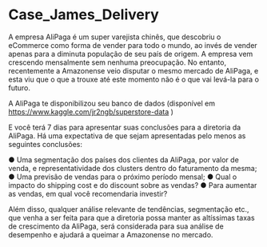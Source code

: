 # Case_James_Delivery

A empresa AliPaga é um super varejista chinês, que descobriu o eCommerce como forma de vender para
todo o mundo, ao invés de vender apenas para a diminuta população de seu país de origem. A empresa
vem crescendo mensalmente sem nenhuma preocupação. No entanto, recentemente a Amazonense veio
disputar o mesmo mercado de AliPaga, e esta viu que o que a trouxe até este momento não é o que vai
levá-la para o futuro. 


A AliPaga te disponibilizou seu banco de dados (disponível em
https://www.kaggle.com/jr2ngb/superstore-data )


E você terá 7 dias para apresentar suas conclusões para a diretoria da AliPaga. Há uma expectativa
de que sejam apresentadas pelo menos as seguintes conclusões:

● Uma segmentação dos países dos clientes da AliPaga, por valor de venda, e representatividade
dos clusters dentro do faturamento da mesma;
● Uma previsão de vendas para o próximo período mensal;
● Qual o impacto do shipping cost e do discount sobre as vendas?
● Para aumentar as vendas, em qual você recomendaria investir?


Além disso, qualquer análise relevante de tendências, segmentação etc., que venha a ser feita para que a
diretoria possa manter as altíssimas taxas de crescimento da AliPaga, será considerada para sua análise
de desempenho e ajudará a queimar a Amazonense no mercado.
